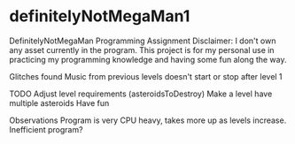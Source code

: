 # definitelyNotMegaMan1
DefinitelyNotMegaMan Programming Assignment
Disclaimer:
I don't own any asset currently in the program.
This project is for my personal use in practicing my 
programming knowledge and having some fun along the way.

Glitches found
Music from previous levels doesn't start or stop after level 1

TODO
Adjust level requirements (asteroidsToDestroy)
Make a level have multiple asteroids
Have fun

Observations
Program is very CPU heavy, takes more up as levels increase. Inefficient program?